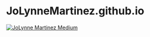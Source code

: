 # JoLynneMartinez.github.io
[![JoLynne Martinez Medium](https://github-readme-medium.vercel.app/?username=jolynnemartinez&limit=2&bg=222f2e&text=ff0000)](https://medium.com/@jolynnemartinez)
